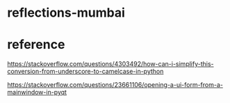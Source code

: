 # reflections-mumbai

# reference

https://stackoverflow.com/questions/4303492/how-can-i-simplify-this-conversion-from-underscore-to-camelcase-in-python

https://stackoverflow.com/questions/23661106/opening-a-ui-form-from-a-mainwindow-in-pyqt
